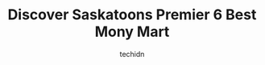 ---
layout: ampstory
image: https://i0.wp.com/www.auto.or.id/wp-content/uploads/2023/06/money-express-pawn-2nd-hand-centre-0-saskatoon-1686324761.jpeg?resize=640,853
author: techidn
featured: false
description: Saskatoon, Saskatchewan, Canada is a haven for Mony Mart enthusiasts, boasting an impressive array of 6 top-notch establishments. Whether youre a seasoned connoisseur or simply curious to e
title: Discover Saskatoons Premier 6 Best Mony Mart
cover:
   title: Discover Saskatoons Premier 6 Best Mony Mart
   subtitle: AUTO.OR.ID
   background: https://www.auto.or.id/wp-content/uploads/2023/06/money-express-pawn-2nd-hand-centre-0-saskatoon-1686324761.jpeg

pages: 
 - layout: thirds
   top: <h1>#1 Money Express Pawn & 2nd Hand Centre</h1>
   bottom: "<p>I shop here lots, they have lots of items, drills, electronics, phones, etc. They have lots. A good store to spend some time in. They are not your typical chain pawn stor</p>"
   background: https://www.auto.or.id/wp-content/uploads/2023/06/money-express-pawn-2nd-hand-centre-1-saskatoon-1686324762.jpeg
   backgroundblur: true
 - layout: thirds
   top: <h1>#2 Money Mart</h1>
   bottom: "<p>3337 8 St E Unit 101B, Saskatoon, SK S7H 4K1, Canada</p>"
   background: https://www.auto.or.id/wp-content/uploads/2023/06/money-express-pawn-2nd-hand-centre-2-saskatoon-1686324763.jpeg
   cta:
      link: https://www.auto.or.id/discover-saskatoons-premier-6-best-mony-mart/
      text: Discover Saskatoons Premier 6 Best Mony Mart
 - layout: thirds
   top: <h1>#3 Money Mart</h1>
   bottom: "<p>510 Circle Dr E #10, Saskatoon, SK S7K 7C7, Canada</p>"
   background: https://images.unsplash.com/photo-1622398703904-7ae5d55f8e1a?ixlib=rb-4.0.3&ixid=MnwxMjA3fDB8MHxwaG90by1wYWdlfHx8fGVufDB8fHx8&auto=format&fit=crop&w=640&h=853&q=80
   cta:
      link: https://www.auto.or.id/discover-saskatoons-premier-6-best-mony-mart/
      text: Discover Saskatoons Premier 6 Best Mony Mart
 - layout: thirds
   top: <h1>#4 Money Mart</h1>
   bottom: "<p>2410 22 St W Unit 5-6, Saskatoon, SK S7M 5S6, Canada</p>"
   background: https://images.unsplash.com/photo-1619843810942-f8010bb6916c?ixlib=rb-4.0.3&ixid=MnwxMjA3fDB8MHxwaG90by1wYWdlfHx8fGVufDB8fHx8&auto=format&fit=crop&w=640&h=853&q=80
   cta:
      link: https://www.auto.or.id/discover-saskatoons-premier-6-best-mony-mart/
      text: Discover Saskatoons Premier 6 Best Mony Mart
 - layout: thirds
   top: <h1>#5 Money Mart</h1>
   bottom: "<p>403 22 St W, Saskatoon, SK S7M 5T3, Canada</p>"
   background: https://images.unsplash.com/photo-1580881647059-923632b8fd75?ixlib=rb-4.0.3&ixid=MnwxMjA3fDB8MHxwaG90by1wYWdlfHx8fGVufDB8fHx8&auto=format&fit=crop&w=640&h=853&q=80
   cta:
      link: https://www.auto.or.id/discover-saskatoons-premier-6-best-mony-mart/
      text: Discover Saskatoons Premier 6 Best Mony Mart

 - layout: thirds
   middle: Continue reading...
   background: https://images.unsplash.com/photo-1653047256226-ab0d16c758d5?ixlib=rb-4.0.3&ixid=MnwxMjA3fDB8MHxwaG90by1wYWdlfHx8fGVufDB8fHx8&auto=format&fit=crop&w=640&h=853&q=80
   cta:
      link: https://www.auto.or.id/discover-saskatoons-premier-6-best-mony-mart/
      text: Discover Saskatoons Premier 6 Best Mony Mart

---